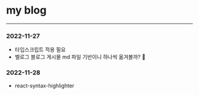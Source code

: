 # my blog

---

### 2022-11-27

- 타입스크립트 적용 필요
- 벨로그 블로그 게시물 md 파일 기반이니 하나씩 옮겨볼까? 🤔

### 2022-11-28

- react-syntax-highlighter

